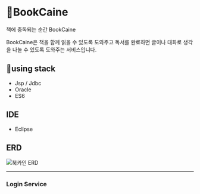 # 👋BookCaine

책에 중독되는 순간 BookCaine

BookCaine은 책을 함께 읽을 수 있도록 도와주고 독서를 완료하면 글이나 대화로 생각을 나눌 수 있도록 도와주는 서비스입니다.

## 🌟using stack
- Jsp / Jdbc
- Oracle
- ES6

## IDE
- Eclipse

## ERD
![북카인 ERD](https://user-images.githubusercontent.com/76443750/128331298-ffa5df4b-9435-4fcd-901d-4b682b172028.png)


---
### Login Service
